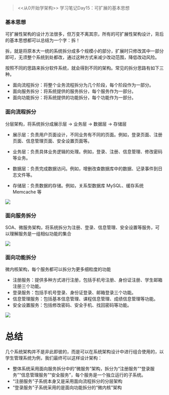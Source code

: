 > <<从0开始学架构>> 学习笔记Day15：可扩展的基本思想
> 
### 基本思想

可扩展性架构的设计方法很多，但万变不离其宗，所有的可扩展性架构设计，背后的基本思想都可以总结为一个字：拆！

拆，就是将原本大一统的系统拆分成多个规模小的部分，扩展时只修改其中一部分即可，无须整个系统到处都改，通过这种方式来减少改动范围，降低改动风险。

按照不同的思路来拆分软件系统，就会得到不同的架构。常见的拆分思路有如下三种。

- 面向流程拆分：将整个业务流程拆分为几个阶段，每个阶段作为一部分。
- 面向服务拆分：将系统提供的服务拆分，每个服务作为一部分。
- 面向功能拆分：将系统提供的功能拆分，每个功能作为一部分。

### 面向流程拆分

分层架构，将系统拆分成展示层 → 业务层 → 数据层 → 存储层

- 展示层：负责用户页面设计，不同业务有不同的页面。例如，登录页面、注册页面、信息管理页面、安全设置页面等。

- 业务层：负责具体业务逻辑的处理。例如，登录、注册、信息管理、修改密码等业务。

- 数据层：负责完成数据访问。例如，增删改查数据库中的数据、记录事件到日志文件等。

- 存储层：负责数据的存储。例如，关系型数据库 MySQL、缓存系统 Memcache 等


![](https://static001.geekbang.org/resource/image/76/04/76ebf6b2c4efb7b5e1c20ecc1f775904.jpg?wh=2259*1607)

### 面向服务拆分

SOA、微服务架构，将系统拆分为注册、登录、信息管理、安全设置等服务，可以理解服务是一组相似功能的集合

![](https://static001.geekbang.org/resource/image/55/aa/554b3850bbaec4dc73eb7b8fb45047aa.jpg?wh=3629*1832)

### 面向功能拆分

微内核架构，每个服务都可以拆分为更多细粒度的功能

- 注册服务：提供多种方式进行注册，包括手机号注册、身份证注册、学生邮箱注册三个功能。
- 登录服务：包括手机号登录、身份证登录、邮箱登录三个功能。
- 信息管理服务：包括基本信息管理、课程信息管理、成绩信息管理等功能。
- 安全设置服务：包括修改密码、安全手机、找回密码等功能。

![](https://static001.geekbang.org/resource/image/b4/24/b45ddf7991ccdda1b65c557252d4d424.jpg?wh=3590*1827)

# 总结

几个系统架构并不是非此即彼的，而是可以在系统架构设计中进行组合使用的，以学生管理系统为例，我们最终可以这样设计架构：

- 整体系统采用面向服务拆分中的“微服务”架构，拆分为“注册服务”“登录服务”“信息管理服务”“安全服务”，每个服务是一个独立运行的子系统。
- “注册服务”子系统本身又是采用面向流程拆分的分层架构
- “登录服务”子系统采用的是面向功能拆分的“微内核”架构